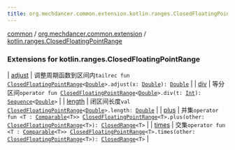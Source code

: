 ```yaml
---
title: org.mechdancer.common.extension.kotlin.ranges.ClosedFloatingPointRange - common
---
```


[common](../../index.html) / [org.mechdancer.common.extension](../index.html) / [kotlin.ranges.ClosedFloatingPointRange](./index.html)

### Extensions for kotlin.ranges.ClosedFloatingPointRange

| [adjust](adjust.html) | 调整周期函数到区间内`tailrec fun `[`ClosedFloatingPointRange`](https://kotlinlang.org/api/latest/jvm/stdlib/kotlin.ranges/-closed-floating-point-range/index.html)`<`[`Double`](https://kotlinlang.org/api/latest/jvm/stdlib/kotlin/-double/index.html)`>.adjust(x: `[`Double`](https://kotlinlang.org/api/latest/jvm/stdlib/kotlin/-double/index.html)`): `[`Double`](https://kotlinlang.org/api/latest/jvm/stdlib/kotlin/-double/index.html) |
| [div](div.html) | 等分区间`operator fun `[`ClosedFloatingPointRange`](https://kotlinlang.org/api/latest/jvm/stdlib/kotlin.ranges/-closed-floating-point-range/index.html)`<`[`Double`](https://kotlinlang.org/api/latest/jvm/stdlib/kotlin/-double/index.html)`>.div(t: `[`Int`](https://kotlinlang.org/api/latest/jvm/stdlib/kotlin/-int/index.html)`): `[`Sequence`](https://kotlinlang.org/api/latest/jvm/stdlib/kotlin.sequences/-sequence/index.html)`<`[`Double`](https://kotlinlang.org/api/latest/jvm/stdlib/kotlin/-double/index.html)`>` |
| [length](length.html) | 闭区间长度`val `[`ClosedFloatingPointRange`](https://kotlinlang.org/api/latest/jvm/stdlib/kotlin.ranges/-closed-floating-point-range/index.html)`<`[`Double`](https://kotlinlang.org/api/latest/jvm/stdlib/kotlin/-double/index.html)`>.length: `[`Double`](https://kotlinlang.org/api/latest/jvm/stdlib/kotlin/-double/index.html) |
| [plus](plus.html) | 并集`operator fun <T : `[`Comparable`](https://kotlinlang.org/api/latest/jvm/stdlib/kotlin/-comparable/index.html)`<T>> `[`ClosedFloatingPointRange`](https://kotlinlang.org/api/latest/jvm/stdlib/kotlin.ranges/-closed-floating-point-range/index.html)`<T>.plus(other: `[`ClosedFloatingPointRange`](https://kotlinlang.org/api/latest/jvm/stdlib/kotlin.ranges/-closed-floating-point-range/index.html)`<T>): `[`ClosedRange`](https://kotlinlang.org/api/latest/jvm/stdlib/kotlin.ranges/-closed-range/index.html)`<T>` |
| [times](times.html) | 交集`operator fun <T : `[`Comparable`](https://kotlinlang.org/api/latest/jvm/stdlib/kotlin/-comparable/index.html)`<T>> `[`ClosedFloatingPointRange`](https://kotlinlang.org/api/latest/jvm/stdlib/kotlin.ranges/-closed-floating-point-range/index.html)`<T>.times(other: `[`ClosedFloatingPointRange`](https://kotlinlang.org/api/latest/jvm/stdlib/kotlin.ranges/-closed-floating-point-range/index.html)`<T>): `[`ClosedRange`](https://kotlinlang.org/api/latest/jvm/stdlib/kotlin.ranges/-closed-range/index.html)`<T>` |

